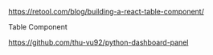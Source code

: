 https://retool.com/blog/building-a-react-table-component/

Table Component

https://github.com/thu-vu92/python-dashboard-panel
